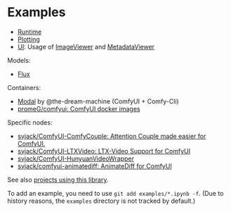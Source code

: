 # Examples
- [Runtime](runtime.ipynb)
- [Plotting](plotting.ipynb)
- [UI](ui.ipynb): Usage of [ImageViewer](../docs/UI/ipywidgets.md#imageviewer) and [MetadataViewer](../docs/UI/Solara.md#metadataviewer)

Models:
- [Flux](flux.ipynb)

Containers:
- [Modal](modal.py) by @the-dream-machine (ComfyUI + Comfy-Cli)
- [promeG/comfyui: ComfyUI docker images](https://github.com/promeG/comfyui)

Specific nodes:
- [svjack/ComfyUI-ComfyCouple: Attention Couple made easier for ComfyUI.](https://github.com/svjack/ComfyUI-ComfyCouple)
- [svjack/ComfyUI-LTXVideo: LTX-Video Support for ComfyUI](https://github.com/svjack/ComfyUI-LTXVideo)
- [svjack/ComfyUI-HunyuanVideoWrapper](https://github.com/svjack/ComfyUI-HunyuanVideoWrapper)
- [svjack/comfyui-animatediff: AnimateDiff for ComfyUI](https://github.com/svjack/comfyui-animatediff)

See also [projects using this library](../README.md#projects-using-this-library).


To add an example, you need to use `git add examples/*.ipynb -f`. (Due to history reasons, the `examples` directory is not tracked by default.)